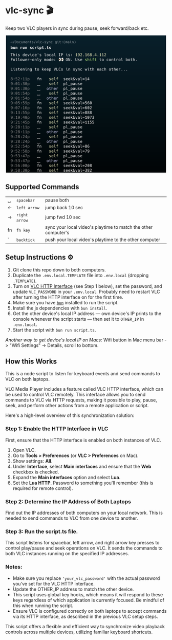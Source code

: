 # vlc-sync 🎬

Keep two VLC players in sync during pause, seek forward/back etc.

<p align="center"><img alt="VLC Sync in action" src="./screenshot.png" width="500px" /></p>

## Supported Commands

|     |               |                                                                |
| --- | ------------- | -------------------------------------------------------------- |
| ␣   | `spacebar`    | pause both                                                     |
| ←   | `left arrow`  | jump back 10 sec                                               |
| →   | `right arrow` | jump fwd 10 sec                                                |
| fn  | `fn key`      | sync your local video's playtime to match the other computer's |
| \`  | `backtick`    | push your local video's playtime to the other computer         |

## Setup Instructions ⚙️

1. Git clone this repo down to both computers.
2. Duplicate the `.env.local.TEMPLATE` file into `.env.local` (dropping `.TEMPLATE`).
3. Turn on [VLC HTTP Interface](https://wiki.videolan.org/VLC_HTTP_requests/) (see Step 1 below), set the password, and update `VLC_PASSWORD` in your `.env.local`. Probably need to restart VLC after turning the HTTP interface on for the first time.
4. Make sure you have [`bun`](https://bun.sh) installed to run the script.
5. Install the js dependencies with `bun install`.
6. Get the other device's local IP address — own device's IP prints to the console whenever the script starts — then set it to `OTHER_IP` in `.env.local`.
7. Start the script with `bun run script.ts`.

_Another way to get device's local IP on Macs:_ Wifi button in Mac menu bar -> "Wifi Settings" -> Details, scroll to bottom.

## How this Works

This is a node script to listen for keyboard events and send commands to VLC on both laptops.

VLC Media Player includes a feature called VLC HTTP interface, which can be used to control VLC remotely. This interface allows you to send commands to VLC via HTTP requests, making it possible to play, pause, seek, and perform other actions from a remote application or script.

Here's a high-level overview of this synchronization solution:

### Step 1: Enable the HTTP Interface in VLC

First, ensure that the HTTP interface is enabled on both instances of VLC.

1. Open VLC.
2. Go to **Tools > Preferences** (or **VLC > Preferences** on Mac).
3. Show settings: **All**.
4. Under **Interface**, select **Main interfaces** and ensure that the **Web** checkbox is checked.
5. Expand the **Main interfaces** option and select **Lua**.
6. Set the **Lua HTTP**. Password to something you'll remember (this is required for remote control).

### Step 2: Determine the IP Address of Both Laptops

Find out the IP addresses of both computers on your local network. This is needed to send commands to VLC from one device to another.

### Step 3: Run the script.ts file.

This script listens for spacebar, left arrow, and right arrow key presses to control play/pause and seek operations on VLC. It sends the commands to both VLC instances running on the specified IP addresses.

### Notes:

- Make sure you replace `'your_vlc_password'` with the actual password you've set for the VLC HTTP interface.
- Update the OTHER_IP address to match the other device.
- This script uses global key hooks, which means it will respond to these keys regardless of which application is currently focused. Be mindful of this when running the script.
- Ensure VLC is configured correctly on both laptops to accept commands via its HTTP interface, as described in the previous VLC setup steps.

This script offers a flexible and efficient way to synchronize video playback controls across multiple devices, utilizing familiar keyboard shortcuts.
